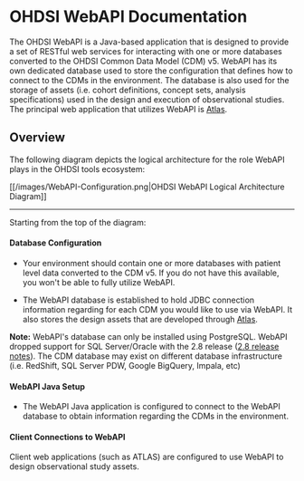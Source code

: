 # OHDSI WebAPI Documentation

The OHDSI WebAPI is a Java-based application that is designed to provide a set of RESTful web services for interacting with one or more databases converted to the OHDSI Common Data Model (CDM) v5. WebAPI has its own dedicated database used to store the configuration that defines how to connect to the CDMs in the environment. The database is also used for the storage of assets (i.e. cohort definitions, concept sets, analysis specifications) used in the design and execution of observational studies. The principal web application that utilizes WebAPI is [Atlas](https://github.com/OHDSI/Atlas).

## Overview

The following diagram depicts the logical architecture for the role WebAPI plays in the OHDSI tools ecosystem:

[[/images/WebAPI-Configuration.png|OHDSI WebAPI Logical Architecture Diagram]]

--------------

Starting from the top of the diagram:

#### Database Configuration

- Your environment should contain one or more databases with patient level data converted to the CDM v5. If you do not have this available, you won't be able to fully utilize WebAPI.

- The WebAPI database is established to hold JDBC connection information regarding for each CDM you would like to use via WebAPI. It also stores the design assets that are developed through [Atlas](https://github.com/OHDSI/Atlas).

**Note:** WebAPI's database can only be installed using PostgreSQL. WebAPI dropped support for SQL Server/Oracle with the 2.8 release ([2.8 release notes](https://github.com/OHDSI/WebAPI/releases/tag/v2.8.0)). The CDM database may exist on different database infrastructure (i.e. RedShift, SQL Server PDW, Google BigQuery, Impala, etc)

#### WebAPI Java Setup

- The WebAPI Java application is configured to connect to the WebAPI database to obtain information regarding the CDMs in the environment.

#### Client Connections to WebAPI

Client web applications (such as ATLAS) are configured to use WebAPI to design observational study assets.
